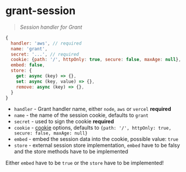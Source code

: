 
# grant-session

> _Session handler for Grant_

```js
{
  handler: 'aws', // required
  name: 'grant',
  secret: '...', // required
  cookie: {path: '/', httpOnly: true, secure: false, maxAge: null},
  embed: false,
  store: {
    get: async (key) => {},
    set: async (key, value) => {},
    remove: async (key) => {},
  }
}
```

- `handler` - Grant handler name, either `node`, `aws` or `vercel` **required**
- `name` - the name of the session cookie, defaults to `grant`
- `secret` - used to sign the cookie **required**
- `cookie` - [cookie] options, defaults to `{path: '/', httpOnly: true, secure: false, maxAge: null}`
- `embed` - embed the session data into the cookie, possible value: `true`
- `store` - external session store implementation, `embed` have to be falsy and the store methods have to be implemented

Either `embed` have to be `true` or the `store` have to be implemented!


  [cookie]: https://www.npmjs.com/package/cookie
